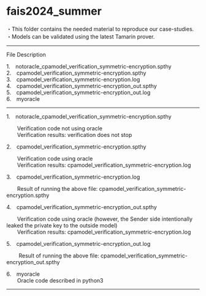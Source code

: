 # fais2024_summer

・This folder contains the needed material to reproduce our case-studies.　<br>
・Models can be validated using the latest Tamarin prover.

---
File Description

1.&emsp;notoracle_cpamodel_verification_symmetric-encryption.spthy <br>
2.&emsp;cpamodel_verification_symmetric-encryption.spthy <br>
3.&emsp;cpamodel_verification_symmetric-encryption.log <br>
4.&emsp;cpamodel_verification_symmetric-encryption_out.spthy <br>
5.&emsp;cpamodel_verification_symmetric-encryption_out.log <br>
6.&emsp;myoracle <br>

---
1.&emsp;notoracle_cpamodel_verification_symmetric-encryption.spthy <br>

 &emsp;&emsp;Verification code not using oracle <br>
 &emsp;&emsp;Verification results: verification does not stop <br>

2.&emsp;cpamodel_verification_symmetric-encryption.spthy <br>

 &emsp;&emsp;Verification code using oracle <br>
 &emsp;&emsp;Verification results: cpamodel_verification_symmetric-encryption.log <br>

3.&emsp;cpamodel_verification_symmetric-encryption.log <br>
 
 &emsp;&emsp;Result of running the above file: cpamodel_verification_symmetric-encryption.spthy <br>

4.&emsp;cpamodel_verification_symmetric-encryption_out.spthy <br>

 &emsp;&emsp;Verification code using oracle (however, the Sender side intentionally leaked the private key to the outside model) <br>
 &emsp;&emsp;Verification results: cpamodel_verification_symmetric-encryption.log <br>

5.&emsp;cpamodel_verification_symmetric-encryption_out.log <br>

&emsp;&emsp; Result of running the above file: cpamodel_verification_symmetric-encryption_out.spthy <br>

6.&emsp;myoracle <br>
 &emsp;&emsp;Oracle code described in python3 <br>

---
